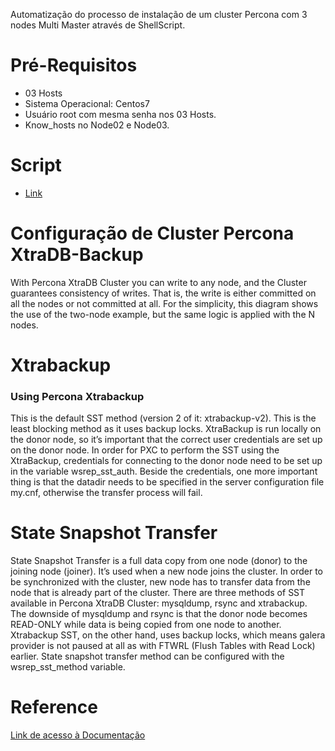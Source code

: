 Automatização do processo de instalação de um cluster Percona com 3 nodes Multi Master através de ShellScript.

# Pré-Requisitos
- 03 Hosts
- Sistema Operacional: Centos7
- Usuário root com mesma senha nos 03 Hosts.
- Know_hosts no Node02 e Node03.

# Script

- [Link](https://github.com/ederbritodf/percona/blob/master/install-percona-nodes.sh)

# Configuração de Cluster Percona XtraDB-Backup

With Percona XtraDB Cluster you can write to any node, and the Cluster guarantees consistency of writes. That is, the write is either committed on all the nodes or not committed at all. For the simplicity, this diagram shows the use of the two-node example, but the same logic is applied with the N nodes.

# Xtrabackup

### Using Percona Xtrabackup

This is the default SST method (version 2 of it: xtrabackup-v2). This is the least blocking method as it uses backup locks. XtraBackup is run locally on the donor node, so it’s important that the correct user credentials are set up on the donor node. In order for PXC to perform the SST using the XtraBackup, credentials for connecting to the donor node need to be set up in the variable wsrep_sst_auth. Beside the credentials, one more important thing is that the datadir needs to be specified in the server configuration file my.cnf, otherwise the transfer process will fail.

# State Snapshot Transfer

State Snapshot Transfer is a full data copy from one node (donor) to the joining node (joiner). It’s used when a new node joins the cluster. In order to be synchronized with the cluster, new node has to transfer data from the node that is already part of the cluster. There are three methods of SST available in Percona XtraDB Cluster: mysqldump, rsync and xtrabackup. The downside of mysqldump and rsync is that the donor node becomes READ-ONLY while data is being copied from one node to another. Xtrabackup SST, on the other hand, uses backup locks, which means galera provider is not paused at all as with FTWRL (Flush Tables with Read Lock) earlier. State snapshot transfer method can be configured with the wsrep_sst_method variable.



# Reference

[Link de acesso à Documentação](https://www.percona.com/doc/percona-xtradb-cluster/5.6/features/multimaster-replication.html)
